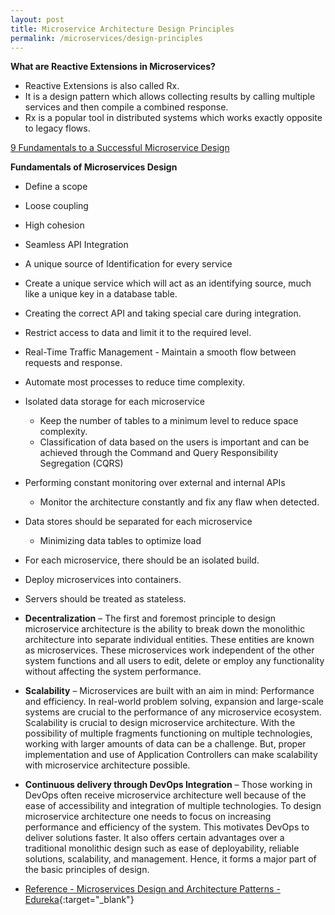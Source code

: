 ```yaml
---
layout: post
title: Microservice Architecture Design Principles
permalink: /microservices/design-principles
---
```


**What are Reactive Extensions in Microservices?**
- Reactive Extensions is also called Rx.
- It is a design pattern which allows collecting results by calling multiple services and then compile a combined response.
- Rx is a popular tool in distributed systems which works exactly opposite to legacy flows.

[9 Fundamentals to a Successful Microservice Design]( https://dzone.com/articles/9-fundamentals-to-a-successful-microservice-design)

**Fundamentals of Microservices Design**
- Define a scope
- Loose coupling
- High cohesion
- Seamless API Integration
- A unique source of Identification for every service
- Create a unique service which will act as an identifying source, much like a unique key in a database table.
- Creating the correct API and taking special care during integration.
- Restrict access to data and limit it to the required level.
- Real-Time Traffic Management - Maintain a smooth flow between requests and response.
- Automate most processes to reduce time complexity.
- Isolated data storage for each microservice
  - Keep the number of tables to a minimum level to reduce space complexity.
  - Classification of data based on the users is important and can be achieved through the Command and Query Responsibility Segregation (CQRS)
- Performing constant monitoring over external and internal APIs
  - Monitor the architecture constantly and fix any flaw when detected.
- Data stores should be separated for each microservice
  - Minimizing data tables to optimize load
- For each microservice, there should be an isolated build.
- Deploy microservices into containers.
- Servers should be treated as stateless.
- **Decentralization** – The first and foremost principle to design microservice architecture is the ability to break down the monolithic architecture into separate individual entities. These entities are known as microservices. These microservices work independent of the other system functions and all users to edit, delete or employ any functionality without affecting the system performance.
- **Scalability** – Microservices are built with an aim in mind: Performance and efficiency. In real-world problem solving, expansion and large-scale systems are crucial to the performance of any microservice ecosystem. Scalability is crucial to design microservice architecture. With the possibility of multiple fragments functioning on multiple technologies, working with larger amounts of data can be a challenge. But, proper implementation and use of Application Controllers can make scalability with microservice architecture possible.
- **Continuous delivery through DevOps Integration** – Those working in DevOps often receive microservice architecture well because of the ease of accessibility and integration of multiple technologies. To design microservice architecture one needs to focus on increasing performance and efficiency of the system. This motivates DevOps to deliver solutions faster. It also offers certain advantages over a traditional monolithic design such as ease of deployability, reliable solutions, scalability, and management. Hence, it forms a major part of the basic principles of design.

- [Reference - Microservices Design and Architecture Patterns - Edureka](https://www.youtube.com/watch?v=xuH81XGWeGQ){:target="_blank"}
